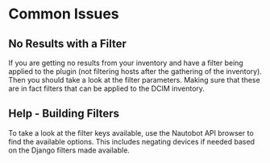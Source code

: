 # Common Issues

## No Results with a Filter

If you are getting no results from your inventory and have a filter being applied to the plugin (not filtering hosts after the gathering of the inventory). Then you should take a look at the filter parameters. Making sure that these are in fact filters that can be applied to the DCIM inventory.

## Help - Building Filters

To take a look at the filter keys available, use the Nautobot API browser to find the available options. This includes negating devices if needed based on the Django filters made available.  